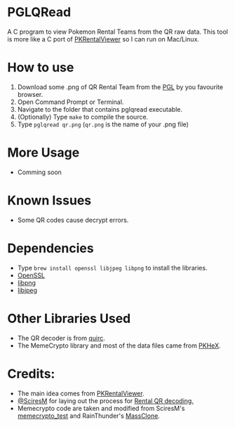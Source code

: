 # PGLQRead
A C program to view Pokemon Rental Teams from the QR raw data. This tool is more like a C port of [PKRentalViewer](https://github.com/Phil-DS/PKRentalViewer) so I can run on Mac/Linux.

# How to use
1. Download some .png of QR Rental Team from the [PGL](https://3ds.pokemon-gl.com/) by you favourite browser.
2. Open Command Prompt or Terminal.
3. Navigate to the folder that contains pglqread executable.
4. (Optionally) Type `make` to compile the source.
5. Type `pglqread qr.png` (`qr.png` is the name of your .png file)

# More Usage
* Comming soon

# Known Issues
 * Some QR codes cause decrypt errors.

# Dependencies
* Type `brew install openssl libjpeg libpng` to install the libraries.
* [OpenSSL](https://openssl.org) 
* [libpng](http://www.libpng.org/pub/png/libpng.html) 
* [libjpeg](http://libjpeg.sourceforge.net/)

# Other Libraries Used
* The QR decoder is from [quirc](https://github.com/dlbeer/quirc).
* The MemeCrypto library and most of the data files came from [PKHeX](https://github.com/kwsch/PKHeX).

# Credits:
* The main idea comes from [PKRentalViewer](https://github.com/Phil-DS/PKRentalViewer).
* [@SciresM](https://twitter.com/sciresm?lang=en) for laying out the process for [Rental QR decoding.](https://gist.github.com/SciresM/f3d20f8c77f5514f2d142c9760939266)
* Memecrypto code are taken and modified from SciresM's [memecrypto_test](https://github.com/SciresM/memecrypto_test) and RainThunder's [MassClone](https://github.com/RainThunder/MassClone).
